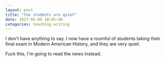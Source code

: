 ```yaml
---
layout: post
title: "the students are quiet"
date: 2017-05-09 10:01:00
categories: teaching writing
---
```


I don't have anything to say. I now have a roomful of students taking their final exam in Modern American History, and they are very quiet.

Fuck this, I'm going to read the news instead.